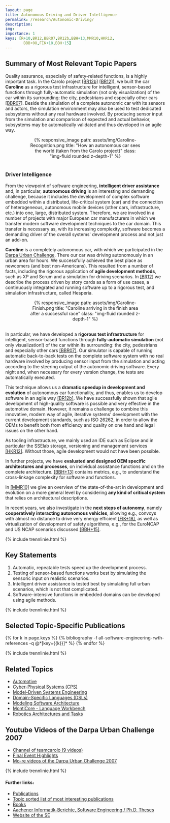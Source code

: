 ```yaml
---
layout: page
title: Autonomous Driving and Driver Intelligence
permalink: /research/Autonomic-Driving/
description:
img:
importance: 1
keys: [R+10,BR12,BBR07,BR12b,BBH+13,MMR10,HKR12,   
        BBB+08,FIK+18,BBH+15]
---
```


## Summary of Most Relevant Topic Papers

Quality assurance, especially of safety-related functions, is a highly
important task. In the Carolo project [[BR12b]](#BR12b) [[BR12]](#BR12)),
we built the car **Caroline** as a rigorous test infrastructure for intelligent,
sensor-based functions through fully-automatic simulation (not only
visualization) of the car within its surrounding: the city, pedestrians
and especially other cars [[BBR07]](#BBR07). Beside the simulation of a
complete autonomic car with its sensors and actors, the simulation
environment may also be used to test dedicated subsystems without any
real hardware involved. By producing sensor input from the simulation
and comparison of expected and actual behavior, subsystems may be
automatically validated and thus developed in an agile way.

<center>
<div class="row" style="width: 70%">
    <div class="col-sm mt-3 mt-md-0">
        {% responsive_image path: assets/img/Caroline-Recognition.png 
        title: "How an autonomous car sees the world (taken from the Carolo project)" 
        class: "img-fluid rounded z-depth-1" %}
    </div>
</div>
</center>
<br />

### Driver Intelligence

From the viewpoint of software engineering, **intelligent driver assistance** 
and, in particular, **autonomous driving** is an interesting and demanding 
challenge, because it includes the development of complex software embedded 
within a distributed, life-critical system (car) and the connection of 
heterogeneous, autonomous mobile devices (other cars, infrastructure, etc.) into 
one, large, distributed system. Therefore, we are involved in a number of 
projects with major European car manufacturers in which we transfer modern 
software development techniques to the car domain. This transfer is necessary 
as, with its increasing complexity, software becomes a demanding driver of the 
overall systems' development process and not just an add-on.

**Caroline**
is a completely autonomous car, with which we participated in the [Darpa Urban 
Challenge](https://link.springer.com/book/10.1007/978-3-642-03991-1). There our car was driving 
autonomously in an urban area for hours. We successfully achieved the best place 
as newcomers (and best non-Americans). This resulted from a number of facts, 
including the rigorous application of **agile development methods**, such as XP 
and Scrum and a simulation for driving scenarios. In 
[[BR12]](#BR12) 
we describe the process driven by story cards as a form of use cases, a 
continuously integrated and running software up to a rigorous test, and 
simulation infrastructure, called Hesperia.

<center>
<div class="row" style="width: 70%">
    <div class="col-sm mt-3 mt-md-0">
        {% responsive_image path: assets/img/Caroline-Finish.png 
        title: "Caroline arriving in the finish area after a successful race" 
        class: "img-fluid rounded z-depth-1" %}
    </div>
</div>
</center>
<br />


In particular, we have developed a **rigorous test infrastructure**
for intelligent, sensor-based functions through **fully-automatic
simulation** (not only visualization!) of the car within its
surrounding: the city, pedestrians and especially other cars [[BBR07]](#BBR07).
Our simulator is capable of running automatic
back-to-back tests on the complete software system with no real
hardware involved by producing sensor input from the simulation and
acting according to the steering output of the autonomic driving
software. Every night and, when necessary for every version change, the
tests are automatically executed.

This technique allows us a **dramatic speedup in development and
evolution** of autonomous car functionality, and thus, enables us to
develop software in an agile way [[BR12b]](#BR12b). We have successfully
shown that agile development of high-quality software is possible and
very effective in the automotive domain. However, it remains a
challenge to combine this innovative, modern way of agile, iterative
systems' development with the current development standards, such as ISO
26262, in order to allow the OEMs to benefit both from efficiency and
quality on one hand and legal issues on the other hand.

As tooling infrastructure, we mainly used an IDE such as Eclipse and in
particular the SSElab storage, versioning and management services [[HKR12]](#HKR12).
Without those, agile development would not have been
possible.

In further projects, we have **evaluated and designed OEM specific
architectures and processes**, on individual assistance functions and on
the complete architecture. [[BBH+13]](#BBH+13) contains metrics, e.g., to
understand the cross-linkage complexity for software and functions.

In [[MMR10]](#MMR10) we give an overview of the state-of-the-art in
development and evolution on a more general level by considering **any
kind of critical system** that relies on architectural descriptions.

In recent years, we also investigate in the **next steps of autonomy**, namely
**cooperatively interacting autonomous vehicles**, allowing e.g., convoys
with almost no distance to drive very energy efficient [[FIK+18]](#FIK+18),
as well as virtualization of development of safety algorithms, e.g., for
the EuroNCAP and US NCAP scenarios discussed [[BBH+15]](#BBH+15).


{% include trennlinie.html %}

## Key Statements
1. Automatic, repeatable tests speed up the development process.
2. Testing of sensor-based functions works best by simulating the sensoric input 
on realistic scenarios.
3. Intelligent driver assistance is tested best by simulating full urban 
scenarios, which is not that complicated.
4. Software-intensive functions in embedded domains can be developed using agile 
methods.

{% include trennlinie.html %}

## Selected Topic-Specific Publications

<div class="publications">
  {% for k in page.keys %}
    {% bibliography -f all-software-engineering-rwth-references -q @*[key={{k}}]* %}
  {% endfor %}
</div>

{% include trennlinie.html %}

## Related Topics
- [Automotive](/research/Automotive)
- [Cyber-Physical Systems (CPS)](/research/Cyber-Physical-Systems)
- [Model-Driven Systems Engineering](/research/Model-Driven-Systems-Engineering)
- [Domain-Specific Languages (DSLs)](/research/Domain-Specific-Languages)
- [Modeling Software Architecture](/research/Software-Architecture)
- [MontiCore - Language Workbench](/research/MontiCore)
- [Robotics Architectures and Tasks](/research/Robotics)

## Youtube Videos of the Darpa Urban Challenge 2007
- [Channel of teamcarolo (9 videos)](https://www.youtube.com/user/teamcarolo)
- [Final Event Highlights](https://www.youtube.com/watch?v=aHYRtOvSx-M)
- [Mo-re videos of the Darpa Urban Challenge 
2007](https://www.youtube.com/results?search_query=Darpa%20Urban%20Challenge&sm=3) 

{% include trennlinie.html %}

#### Further links:

- [Publications](/publications)
- [Topic sorted list of most interesting publications](/research)
- [Books](/books)
- [Aachener Informatik-Berichte, Software Engineering / Ph.D. Theses](/phdtheses)
- [Website of the SE](https://www.se-rwth.de)
